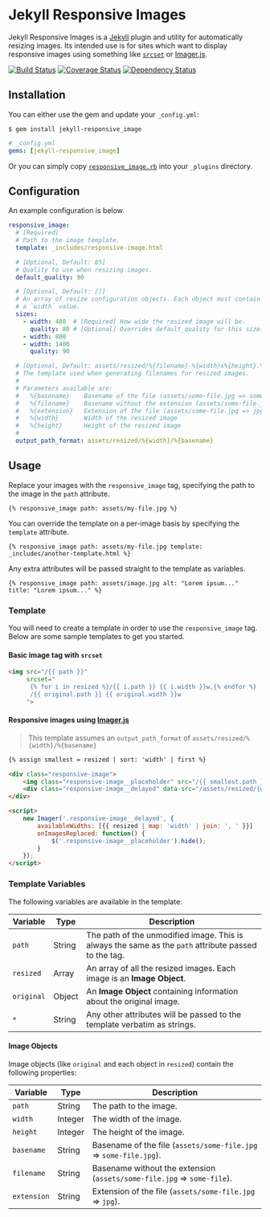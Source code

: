 # Jekyll Responsive Images

Jekyll Responsive Images is a [Jekyll](http://jekyllrb.com/) plugin and utility for automatically resizing images. Its intended use is for sites which want to display responsive images using something like [`srcset`](https://developer.mozilla.org/en-US/docs/Web/HTML/Element/Img#Specifications) or [Imager.js](https://github.com/BBC-News/Imager.js/).

[![Build Status](https://travis-ci.org/wildlyinaccurate/jekyll-responsive-images.svg?branch=master)](https://travis-ci.org/wildlyinaccurate/jekyll-responsive-images)
[![Coverage Status](https://img.shields.io/coveralls/wildlyinaccurate/jekyll-responsive-images.svg)](https://coveralls.io/r/wildlyinaccurate/jekyll-responsive-images)
[![Dependency Status](https://gemnasium.com/wildlyinaccurate/jekyll-responsive-images.svg)](https://gemnasium.com/wildlyinaccurate/jekyll-responsive-images)

## Installation

You can either use the gem and update your `_config.yml`:

```
$ gem install jekyll-responsive_image
```

```yaml
# _config.yml
gems: [jekyll-responsive_image]
```

Or you can simply copy [`responsive_image.rb`](lib/jekyll/responsive_image.rb) into your `_plugins` directory.

## Configuration

An example configuration is below.

```yaml
responsive_image:
  # [Required]
  # Path to the image template.
  template: _includes/responsive-image.html

  # [Optional, Default: 85]
  # Quality to use when resizing images.
  default_quality: 90

  # [Optional, Default: []]
  # An array of resize configuration objects. Each object must contain at least
  # a `width` value.
  sizes:
    - width: 480  # [Required] How wide the resized image will be.
      quality: 80 # [Optional] Overrides default_quality for this size.
    - width: 800
    - width: 1400
      quality: 90

  # [Optional, Default: assets/resized/%{filename}-%{width}x%{height}.%{extension}]
  # The template used when generating filenames for resized images.
  #
  # Parameters available are:
  #   %{basename}    Basename of the file (assets/some-file.jpg => some-file.jpg)
  #   %{filename}    Basename without the extension (assets/some-file.jpg => some-file)
  #   %{extension}   Extension of the file (assets/some-file.jpg => jpg)
  #   %{width}       Width of the resized image
  #   %{height}      Height of the resized image
  #
  output_path_format: assets/resized/%{width}/%{basename}
```

## Usage

Replace your images with the `responsive_image` tag, specifying the path to the image in the `path` attribute.

```
{% responsive_image path: assets/my-file.jpg %}
```

You can override the template on a per-image basis by specifying the `template` attribute.

```
{% responsive_image path: assets/my-file.jpg template: _includes/another-template.html %}
```

Any extra attributes will be passed straight to the template as variables.

```
{% responsive_image path: assets/image.jpg alt: "Lorem ipsum..." title: "Lorem ipsum..." %}
```

### Template

You will need to create a template in order to use the `responsive_image` tag. Below are some sample templates to get you started.

#### Basic image tag with `srcset`

```html
<img src="/{{ path }}"
     srcset="
      {% for i in resized %}/{{ i.path }} {{ i.width }}w,{% endfor %}
      /{{ original.path }} {{ original.width }}w
     ">
```

#### Responsive images using [Imager.js](https://github.com/BBC-News/Imager.js/)

> This template assumes an `output_path_format` of `assets/resized/%{width}/%{basename}`

```html
{% assign smallest = resized | sort: 'width' | first %}

<div class="responsive-image">
    <img class="responsive-image__placeholder" src="/{{ smallest.path }}">
    <div class="responsive-image__delayed" data-src="/assets/resized/{width}/{{ original.basename }}"></div>
</div>

<script>
    new Imager('.responsive-image__delayed', {
        availableWidths: [{{ resized | map: 'width' | join: ', ' }}]
        onImagesReplaced: function() {
            $('.responsive-image__placeholder').hide();
        }
    });
</script>
```

### Template Variables

The following variables are available in the template:

| Variable   | Type   | Description                                                                                          |
|----------- |--------|------------------------------------------------------------------------------------------------------|
| `path`     | String | The path of the unmodified image. This is always the same as the `path` attribute passed to the tag. |
| `resized`  | Array  | An array of all the resized images. Each image is an **Image Object**.                               |
| `original` | Object | An **Image Object** containing information about the original image.                                 |
| `*`        | String | Any other attributes will be passed to the template verbatim as strings.                             |

#### Image Objects

Image objects (like `original` and each object in `resized`) contain the following properties:

| Variable    | Type    | Description                                                             |
|-------------|---------|-------------------------------------------------------------------------|
| `path`      | String  | The path to the image.                                                  |
| `width`     | Integer | The width of the image.                                                 |
| `height`    | Integer | The height of the image.                                                |
| `basename`  | String  | Basename of the file (`assets/some-file.jpg` => `some-file.jpg`).       |
| `filename`  | String  | Basename without the extension (`assets/some-file.jpg` => `some-file`). |
| `extension` | String  | Extension of the file (`assets/some-file.jpg` => `jpg`).                |
